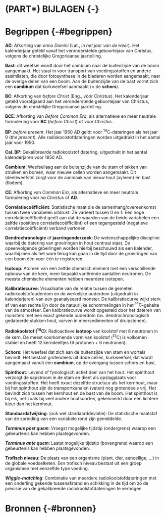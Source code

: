 # (PART\*) BIJLAGEN {-}

# Begrippen {-#begrippen}


**AD**: Afkorting van _anno Domini_ (Lat., *in het jaar van de Heer*). Het kalenderjaar geteld vanaf het veronderstelde geboortejaar van Christus, volgens de christelijke Gregoriaanse jaartelling.

**Bast**: dit weefsel wordt door het cambium naar de buitenzijde van de boom aangemaakt. Het staat in voor transport van voedingsstoffen en andere assimilaten, die door fotosynthese in de bladeren worden aangemaakt, naar de overige delen van een boom. Aan de buitenzijde van de bast vormt zich een **cambium** dat kurkweefsel aanmaakt (= de **schors**).

**BC**: Afkorting van _before Christ_ (Eng., *vóór Christus*). Het kalenderjaar geteld voorafgaand aan het veronderstelde geboortejaar van Christus, volgens de christelijke Gregoriaanse jaartelling. 

**BCE**: Afkorting van _Before Common Era_, als alternatieve en meer neutrale formulering voor **BC** (*before Christ*) of *voor Christus*.

**BP**: _before present_. Het jaar 1950 AD geldt voor $\mathrm{ ^{14}C}$-dateringen als het jaar 0 (*the present*). Alle radiokoolstofdateringen worden uitgedrukt in het aantal jaar voor 1950.

**Cal. BP**: Gekalibreerde radiokoolstof datering, uitgedrukt in het aantal kalenderjaren voor 1950 AD.

**Cambium**: Weefsellaag aan de buitenzijde van de stam of takken van struiken en bomen, waar nieuwe cellen worden aangemaakt. Dit (deel)weefstel zorgt voor de aanmaak van nieuw hout (xyleem) en bast (floëem).

**CE**: Afkorting van _Common Era_, als alternatieve en meer neutrale formulering voor *na Christus* of **AD**.

**Correlatiecoëfficiënt**: Statistische maat die de samenhang/overeenkomst tussen twee variabelen uitdrukt. Ze varieert tussen 0 en 1. Een hoge correlatiecoëfficiënt geeft aan dat de waarden van de beide variabelen een zelfde (positieve correlatiecoëfficiënt) of een tegengesteld (negatieve correlatiecoëfficiënt) verband vertonen.

**Dendrochronologie** of **jaarringonderzoek**: De wetenschappelijke discipline waarbij de datering van groeiringen in hout centraal staat. De opeenvolgende groeiringen worden hierbij beschouwd als een kalender, waarbij men als het ware terug kan gaan in de tijd door de groeiringen van een boom één voor één te registreren.

**Isotoop**: Atomen van een zelfde chemisch element met een verschillende opbouw van de kern, meer bepaald variërende aantallen neutronen. De meeste chemische elementen hebben meerdere isotopen.

**Kalibratiecurve**: Visualisatie van de relatie tussen de gemeten radiokoolstofouderdom en de werkelijke ouderdom (uitgedrukt in kalenderjaren) van een geanalyseerd monster. De kalibratiecurve wijkt sterk af van een rechte lijn door de natuurlijke schommelingen in het $\mathrm{ ^{14}C}$-gehalte van de atmosfeer. Een kalibratiecurve wordt opgesteld door het dateren van monsters met een exact gekende ouderdom (bv. dendrochronologisch gedateerde stukken hout, varven in meersedimenten of druipstenen).

**Radiokoolstof ($\mathrm{ ^{14}C}$)**: Radioactieve **isotoop** van koolstof met 8 neutronen in de kern. De meest voorkomende vorm van koolstof ($\mathrm{ ^{12}C}$) is volkomen stabiel en heeft 12 kerndeeltjes (6 protonen + 6 neutronen).

**Schors**: Het weefsel dat zich aan de buitenzijde van stam en wortels bevindt. Het bestaat grotendeels uit dode cellen, kurkweefsel, dat wordt aangemaakt vanuit een **cambium**, op de overgang tussen schors en bast.

**Spinthout**: Levend of fysiologisch actief deel van het hout. Het spinthout verzorgt de sapstroom in de stam en dient als opslagplaats voor voedingsstoffen. Het heeft exact dezelfde structuur als het kernhout, maar bij het spinthout zijn de transportkanalen (vaten) nog grotendeels vrij. Het bevindt zich tussen het kernhout en de bast van de boom. Het spinthout is bij eik, net zoals bij veel andere houtsoorten, gekenmerkt door een lichtere kleur dan het kernhout.

**Standaardafwijking**: (ook wel standaarddeviatie): De statistische maatstaf van de spreiding van een variabele rond zijn gemiddelde. 

***Terminus post quem***: Vroegst mogelijke tijdstip (ondergrens) waarop een gebeurtenis kan hebben plaatsgevonden.

***Terminus ante quem***: Laatst mogelijke tijdstip (bovengrens) waarop een gebeurtenis kan hebben plaatsgevonden.

**Trofisch niveau**: De plaats van een organisme (plant, dier, eencellige, …) in de globale voedselketen. Een trofisch niveau bestaat uit een groep organismen met eenzelfde type voeding.

***Wiggle-matching***: Combinatie van meerdere radiokoolstofdateringen met een onderling gekende tussenafstand en schikking in de tijd om zo de precisie van de gekalibreerde radiokoolstofdateringen te verhogen.



# Bronnen {-#bronnen}

<div id="refs"></div>

